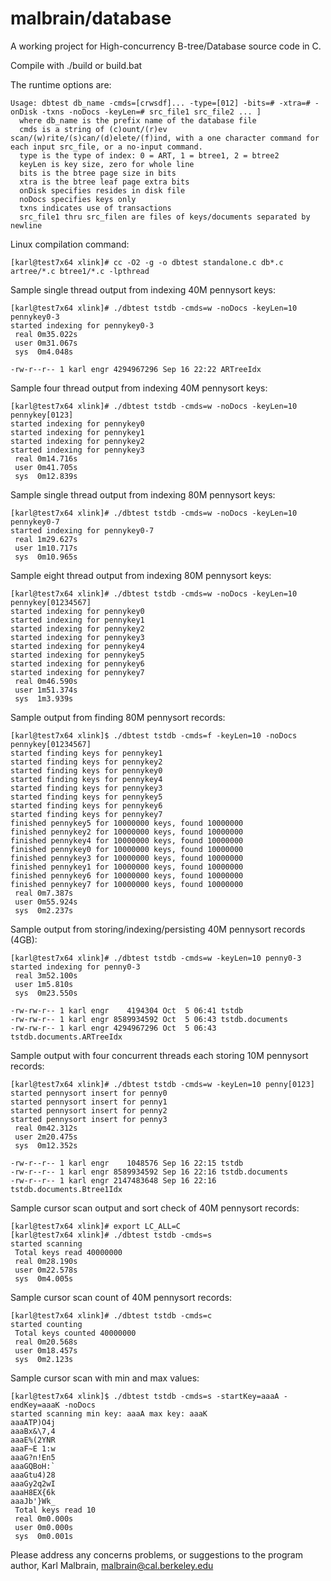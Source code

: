 malbrain/database
==========================

A working project for High-concurrency B-tree/Database source code in C.

Compile with ./build or build.bat

The runtime options are:

    Usage: dbtest db_name -cmds=[crwsdf]... -type=[012] -bits=# -xtra=# -onDisk -txns -noDocs -keyLen=# src_file1 src_file2 ... ]
      where db_name is the prefix name of the database file
      cmds is a string of (c)ount/(r)ev scan/(w)rite/(s)can/(d)elete/(f)ind, with a one character command for each input src_file, or a no-input command.
      type is the type of index: 0 = ART, 1 = btree1, 2 = btree2
      keyLen is key size, zero for whole line
      bits is the btree page size in bits
      xtra is the btree leaf page extra bits
      onDisk specifies resides in disk file
      noDocs specifies keys only
      txns indicates use of transactions
      src_file1 thru src_filen are files of keys/documents separated by newline

Linux compilation command:

    [karl@test7x64 xlink]# cc -O2 -g -o dbtest standalone.c db*.c artree/*.c btree1/*.c -lpthread

Sample single thread output from indexing 40M pennysort keys:

    [karl@test7x64 xlink]# ./dbtest tstdb -cmds=w -noDocs -keyLen=10 pennykey0-3
    started indexing for pennykey0-3
     real 0m35.022s
     user 0m31.067s
     sys  0m4.048s

    -rw-r--r-- 1 karl engr 4294967296 Sep 16 22:22 ARTreeIdx

Sample four thread output from indexing 40M pennysort keys:

    [karl@test7x64 xlink]# ./dbtest tstdb -cmds=w -noDocs -keyLen=10 pennykey[0123]
    started indexing for pennykey0
    started indexing for pennykey1
    started indexing for pennykey2
    started indexing for pennykey3
     real 0m14.716s
     user 0m41.705s
     sys  0m12.839s

Sample single thread output from indexing 80M pennysort keys:

    [karl@test7x64 xlink]# ./dbtest tstdb -cmds=w -noDocs -keyLen=10 pennykey0-7
    started indexing for pennykey0-7
     real 1m29.627s
     user 1m10.717s
     sys  0m10.965s

Sample eight thread output from indexing 80M pennysort keys:

    [karl@test7x64 xlink]# ./dbtest tstdb -cmds=w -noDocs -keyLen=10 pennykey[01234567]
    started indexing for pennykey0
    started indexing for pennykey1
    started indexing for pennykey2
    started indexing for pennykey3
    started indexing for pennykey4
    started indexing for pennykey5
    started indexing for pennykey6
    started indexing for pennykey7
     real 0m46.590s
     user 1m51.374s
     sys  1m3.939s

Sample output from finding 80M pennysort records:

    [karl@test7x64 xlink]$ ./dbtest tstdb -cmds=f -keyLen=10 -noDocs pennykey[01234567]
    started finding keys for pennykey1
    started finding keys for pennykey2
    started finding keys for pennykey0
    started finding keys for pennykey4
    started finding keys for pennykey3
    started finding keys for pennykey5
    started finding keys for pennykey6
    started finding keys for pennykey7
    finished pennykey5 for 10000000 keys, found 10000000
    finished pennykey2 for 10000000 keys, found 10000000
    finished pennykey4 for 10000000 keys, found 10000000
    finished pennykey0 for 10000000 keys, found 10000000
    finished pennykey3 for 10000000 keys, found 10000000
    finished pennykey1 for 10000000 keys, found 10000000
    finished pennykey6 for 10000000 keys, found 10000000
    finished pennykey7 for 10000000 keys, found 10000000
     real 0m7.387s
     user 0m55.924s
     sys  0m2.237s

Sample output from storing/indexing/persisting 40M pennysort records (4GB):

    [karl@test7x64 xlink]# ./dbtest tstdb -cmds=w -keyLen=10 penny0-3
    started indexing for penny0-3
     real 3m52.100s
     user 1m5.810s
     sys  0m23.550s

    -rw-rw-r-- 1 karl engr    4194304 Oct  5 06:41 tstdb
    -rw-rw-r-- 1 karl engr 8589934592 Oct  5 06:43 tstdb.documents
    -rw-rw-r-- 1 karl engr 4294967296 Oct  5 06:43 tstdb.documents.ARTreeIdx

Sample output with four concurrent threads each storing 10M pennysort records:

    [karl@test7x64 xlink]# ./dbtest tstdb -cmds=w -keyLen=10 penny[0123]
    started pennysort insert for penny0
    started pennysort insert for penny1
    started pennysort insert for penny2
    started pennysort insert for penny3
     real 0m42.312s
     user 2m20.475s
     sys  0m12.352s
 
    -rw-r--r-- 1 karl engr    1048576 Sep 16 22:15 tstdb
    -rw-r--r-- 1 karl engr 8589934592 Sep 16 22:16 tstdb.documents
    -rw-r--r-- 1 karl engr 2147483648 Sep 16 22:16 tstdb.documents.Btree1Idx

Sample cursor scan output and sort check of 40M pennysort records:

    [karl@test7x64 xlink]# export LC_ALL=C
    [karl@test7x64 xlink]# ./dbtest tstdb -cmds=s
    started scanning
     Total keys read 40000000
     real 0m28.190s
     user 0m22.578s
     sys  0m4.005s

Sample cursor scan count of 40M pennysort records:

    [karl@test7x64 xlink]# ./dbtest tstdb -cmds=c
    started counting
     Total keys counted 40000000
     real 0m20.568s
     user 0m18.457s
     sys  0m2.123s

Sample cursor scan with min and max values:

    [karl@test7x64 xlink]$ ./dbtest tstdb -cmds=s -startKey=aaaA -endKey=aaaK -noDocs
    started scanning min key: aaaA max key: aaaK
    aaaATP)O4j
    aaaBx&\7,4
    aaaE%(2YNR
    aaaF~E 1:w
    aaaG?n!En5
    aaaGQBoH:`
    aaaGtu4)28
    aaaGy2q2wI
    aaaH8EX{6k
    aaaJb'}Wk_
     Total keys read 10
     real 0m0.000s
     user 0m0.000s
     sys  0m0.001s

Please address any concerns problems, or suggestions to the program author, Karl Malbrain, malbrain@cal.berkeley.edu
